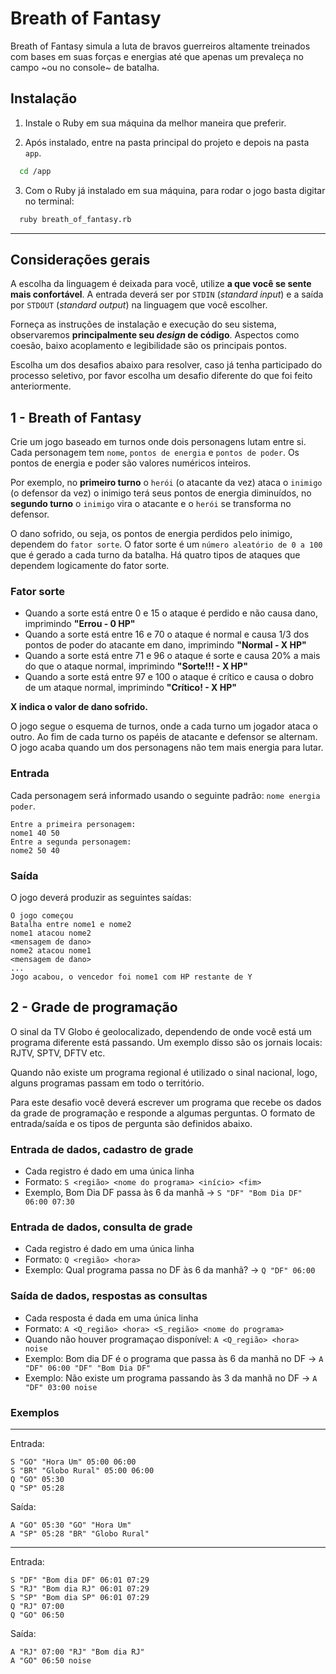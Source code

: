 # Breath of Fantasy

Breath of Fantasy simula a luta de bravos guerreiros altamente treinados com bases em suas forças e energias até que apenas um prevaleça no campo ~ou no console~ de batalha.

## Instalação

1) Instale o Ruby em sua máquina da melhor maneira que preferir.

2) Após instalado, entre na pasta principal do projeto e depois na pasta `app`.

```bash
  cd /app
```

3) Com o Ruby já instalado em sua máquina, para rodar o jogo basta digitar no terminal:

```bash
  ruby breath_of_fantasy.rb
```

***

## Considerações gerais

A escolha da linguagem é deixada para você, utilize **a que você se sente mais confortável**. A entrada deverá ser por `STDIN` (*standard input*) e a saída por `STDOUT` (*standard output*) na linguagem que você escolher. 

Forneça as instruções de instalação e execução do seu sistema, observaremos **principalmente seu *design* de código**. Aspectos como coesão, baixo acoplamento e legibilidade são os principais pontos.

Escolha um dos desafios abaixo para resolver, caso já tenha participado do processo seletivo, por favor escolha um desafio diferente do que foi feito anteriormente.

## 1 - Breath of Fantasy

Crie um jogo baseado em turnos onde dois personagens lutam entre si. Cada personagem tem `nome`, `pontos de energia` e `pontos de poder`.
Os pontos de energia e poder são valores numéricos inteiros. 

Por exemplo, no **primeiro turno** o `herói` (o atacante da vez) ataca
o `inimigo` (o defensor da vez) o inimigo terá seus pontos de energia diminuídos, no **segundo turno** o `inimigo` vira o atacante e o `herói` se transforma no defensor.

O dano sofrido, ou seja, os pontos de energia perdidos pelo inimigo, dependem do `fator sorte`. O fator sorte é um `número aleatório de 0 a 100` que é gerado a cada turno da batalha.
Há quatro tipos de ataques que dependem logicamente do fator sorte.

### Fator sorte

* Quando a sorte está entre 0 e 15 o ataque é perdido e não causa dano, imprimindo **"Errou - 0 HP"**
* Quando a sorte está entre 16 e 70 o ataque é normal e causa 1/3 dos pontos de poder do atacante em dano, imprimindo **"Normal - X HP"**
* Quando a sorte está entre 71 e 96 o ataque é sorte e causa 20% a mais do que o ataque normal, imprimindo **"Sorte!!! - X HP"**
* Quando a sorte está entre 97 e 100 o ataque é crítico e causa o dobro de um ataque normal, imprimindo **"Crítico! - X HP"**

**X indica o valor de dano sofrido.**

O jogo segue o esquema de turnos, onde a cada turno um jogador ataca o outro. Ao fim de cada turno os papéis de atacante e defensor se alternam. O jogo acaba quando um dos personagens não tem mais energia para lutar.

### Entrada

Cada personagem será informado usando o seguinte padrão:  `nome energia poder`.

```
Entre a primeira personagem:
nome1 40 50
Entre a segunda personagem:
nome2 50 40
```

### Saída

O jogo deverá produzir as seguintes saídas:

```
O jogo começou
Batalha entre nome1 e nome2
nome1 atacou nome2
<mensagem de dano>
nome2 atacou nome1
<mensagem de dano>
...
Jogo acabou, o vencedor foi nome1 com HP restante de Y
```


## 2 - Grade de programação

O sinal da TV Globo é geolocalizado, dependendo de onde você está um programa
diferente está passando. Um exemplo disso são os jornais locais: RJTV, SPTV,
DFTV etc.

Quando não existe um programa regional é utilizado o sinal nacional, logo,
alguns programas passam em todo o território.

Para este desafio você deverá escrever um programa que recebe os dados da grade
de programação e responde a algumas perguntas. O formato de entrada/saída e os
tipos de pergunta são definidos abaixo.

### Entrada de dados, cadastro de grade

- Cada registro é dado em uma única linha
- Formato: `S <região> <nome do programa> <início> <fim>`
- Exemplo, Bom Dia DF passa às 6 da manhã -> `S "DF" "Bom Dia DF" 06:00 07:30`

### Entrada de dados, consulta de grade

- Cada registro é dado em uma única linha
- Formato: `Q <região> <hora>`
- Exemplo: Qual programa passa no DF às 6 da manhã? -> `Q "DF" 06:00`

### Saída de dados, respostas as consultas

- Cada resposta é dada em uma única linha
- Formato: `A <Q_região> <hora> <S_região> <nome do programa>`
- Quando não houver programaçao disponível: `A <Q_região> <hora> noise`
- Exemplo: Bom dia DF é o programa que passa às 6 da manhã no DF -> `A "DF" 06:00 "DF" "Bom Dia DF"`
- Exemplo: Não existe um programa passando às 3 da manhã no DF -> `A "DF" 03:00 noise`

### Exemplos

----
Entrada:
```
S "GO" "Hora Um" 05:00 06:00
S "BR" "Globo Rural" 05:00 06:00
Q "GO" 05:30
Q "SP" 05:28
```
Saída:
```
A "GO" 05:30 "GO" "Hora Um"
A "SP" 05:28 "BR" "Globo Rural"
```
----
Entrada:
```
S "DF" "Bom dia DF" 06:01 07:29
S "RJ" "Bom dia RJ" 06:01 07:29
S "SP" "Bom dia SP" 06:01 07:29
Q "RJ" 07:00
Q "GO" 06:50
```
Saída:
```
A "RJ" 07:00 "RJ" "Bom dia RJ"
A "GO" 06:50 noise
```